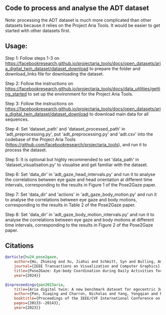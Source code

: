 ## Code to process and analyse the ADT dataset

Note: processing the ADT dataset is much more complicated than other datasets because it relies on the Project Aria Tools. It would be easier to get started with other datasets first.


## Usage:
Step 1: Follow steps 1-3 on https://facebookresearch.github.io/projectaria_tools/docs/open_datasets/aria_digital_twin_dataset/dataset_download to prepare the folder and download_links file for downloading the dataset.

Step 2: Follow the instructions on https://facebookresearch.github.io/projectaria_tools/docs/data_utilities/getting_started to set up the environment for the Project Aria Tools.

Step 3: Follow the instructions on https://facebookresearch.github.io/projectaria_tools/docs/open_datasets/aria_digital_twin_dataset/dataset_download to download main data for all sequences.

Step 4: Set 'dataset_path' and 'dataset_processed_path' in 'adt_preprocessing.py', put 'adt_preprocessing.py' and 'adt.csv' into the codebase of the Project Aria Tools (https://github.com/facebookresearch/projectaria_tools), and run it to process the dataset.

Step 5: It is optional but highly recommended to set 'data_path' in 'dataset_visualisation.py' to visualise and get familiar with the dataset.

Step 6: Set 'data_dir' in 'adt_gaze_head_intervals.py' and run it to analyse the correlations between eye gaze and head orientation at different time intervals, corresponding to the results in Figure 1 of the Pose2Gaze paper.

Step 7: Set 'data_dir' and 'actions' in 'adt_gaze_body_motion.py' and run it to analyse the correlations between eye gaze and body motions, corresponding to the results in Table 2 of the Pose2Gaze paper.

Step 8: Set 'data_dir' in 'adt_gaze_body_motion_intervals.py' and run it to analyse the correlations between eye gaze and body motions at different time intervals, corresponding to the results in Figure 2 of the Pose2Gaze paper.


## Citations

```bibtex
@article{hu24_pose2gaze,
	author={Hu, Zhiming and Xu, Jiahui and Schmitt, Syn and Bulling, Andreas},
	journal={IEEE Transactions on Visualization and Computer Graphics}, 
	title={Pose2Gaze: Eye-body Coordination during Daily Activities for Gaze Prediction from Full-body Poses},
	year={2024}}
			
@inproceedings{pan2023aria,
	title={Aria digital twin: A new benchmark dataset for egocentric 3d machine perception},
	author={Pan, Xiaqing and Charron, Nicholas and Yang, Yongqian and Peters, Scott and Whelan, Thomas and Kong, Chen and Parkhi, Omkar and Newcombe, Richard and Ren, Yuheng Carl},
	booktitle={Proceedings of the IEEE/CVF International Conference on Computer Vision},
	pages={20133--20143},
	year={2023}}
```